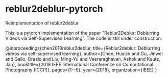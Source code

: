 # reblur2deblur-pytorch
Reimplementation of reblur2deblur

This is a pytorch implementation of the paper "Reblur2Deblur: Deblurring Videos via Self-Supervised Learning". The code is still under construction. 

@inproceedings{chen2018reblur2deblur,
  title={Reblur2deblur: Deblurring videos via self-supervised learning},
  author={Chen, Huaijin and Gu, Jinwei and Gallo, Orazio and Liu, Ming-Yu and Veeraraghavan, Ashok and Kautz, Jan},
  booktitle={2018 IEEE International Conference on Computational Photography (ICCP)},
  pages={1--9}, 
  year={2018},
  organization={IEEE}
}
